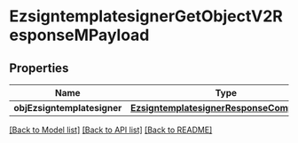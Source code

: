 # EzsigntemplatesignerGetObjectV2ResponseMPayload

## Properties
Name | Type | Description | Notes
------------ | ------------- | ------------- | -------------
**objEzsigntemplatesigner** | [**EzsigntemplatesignerResponseCompound***](EzsigntemplatesignerResponseCompound.md) |  | 

[[Back to Model list]](../README.md#documentation-for-models) [[Back to API list]](../README.md#documentation-for-api-endpoints) [[Back to README]](../README.md)


